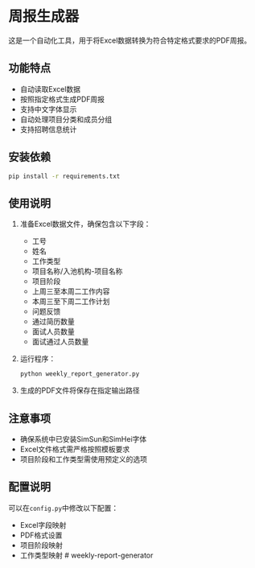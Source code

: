 # 周报生成器

这是一个自动化工具，用于将Excel数据转换为符合特定格式要求的PDF周报。

## 功能特点

- 自动读取Excel数据
- 按照指定格式生成PDF周报
- 支持中文字体显示
- 自动处理项目分类和成员分组
- 支持招聘信息统计

## 安装依赖

```bash
pip install -r requirements.txt
```

## 使用说明

1. 准备Excel数据文件，确保包含以下字段：
   - 工号
   - 姓名
   - 工作类型
   - 项目名称/入池机构-项目名称
   - 项目阶段
   - 上周三至本周二工作内容
   - 本周三至下周二工作计划
   - 问题反馈
   - 通过简历数量
   - 面试人员数量
   - 面试通过人员数量

2. 运行程序：
   ```bash
   python weekly_report_generator.py
   ```

3. 生成的PDF文件将保存在指定输出路径

## 注意事项

- 确保系统中已安装SimSun和SimHei字体
- Excel文件格式需严格按照模板要求
- 项目阶段和工作类型需使用预定义的选项

## 配置说明

可以在`config.py`中修改以下配置：
- Excel字段映射
- PDF格式设置
- 项目阶段映射
- 工作类型映射 # weekly-report-generator
